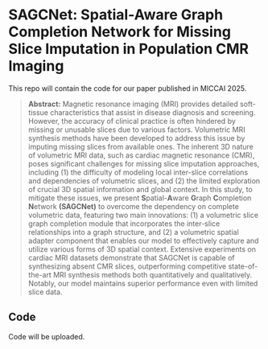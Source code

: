 # SAGCNet: Spatial-Aware Graph Completion Network for Missing Slice Imputation in Population CMR Imaging
This repo will contain the code for our paper published in MICCAI 2025.

> **Abstract:** Magnetic resonance imaging (MRI) provides detailed soft-tissue characteristics that assist in disease diagnosis and screening. However, the accuracy of clinical practice is often hindered by missing or unusable slices due to various factors. Volumetric MRI synthesis methods have been developed to address this issue by imputing missing slices from available ones. The inherent 3D nature of volumetric MRI data, such as cardiac magnetic resonance (CMR), poses significant challenges for missing slice imputation approaches, including (1) the difficulty of modeling local inter-slice correlations and dependencies of volumetric slices, and (2) the limited exploration of crucial 3D spatial information and global context. In this study, to mitigate these issues, we present **S**patial-**A**ware **G**raph **C**ompletion **N**etwork **(SAGCNet)** to overcome the dependency on complete volumetric data, featuring two main innovations: (1) a volumetric slice graph completion module that incorporates the inter-slice relationships into a graph structure, and (2) a volumetric spatial adapter component that enables our model to effectively capture and utilize various forms of 3D spatial context. Extensive experiments on cardiac MRI datasets demonstrate that SAGCNet is capable of synthesizing absent CMR slices, outperforming competitive state-of-the-art MRI synthesis methods both quantitatively and qualitatively. Notably, our model maintains superior performance even with limited slice data. 

## Code
Code will be uploaded.
